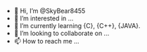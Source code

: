 - 👋 Hi, I’m @SkyBear8455
- 👀 I’m interested in ...
- 🌱 I’m currently learning {C}, {C++}, {JAVA}.
- 💞️ I’m looking to collaborate on ...
- 📫 How to reach me ...

<!---
SkyBear8455/SkyBear8455 is a ✨ special ✨ repository because its `README.md` (this file) appears on your GitHub profile.
You can click the Preview link to take a look at your changes.
--->

